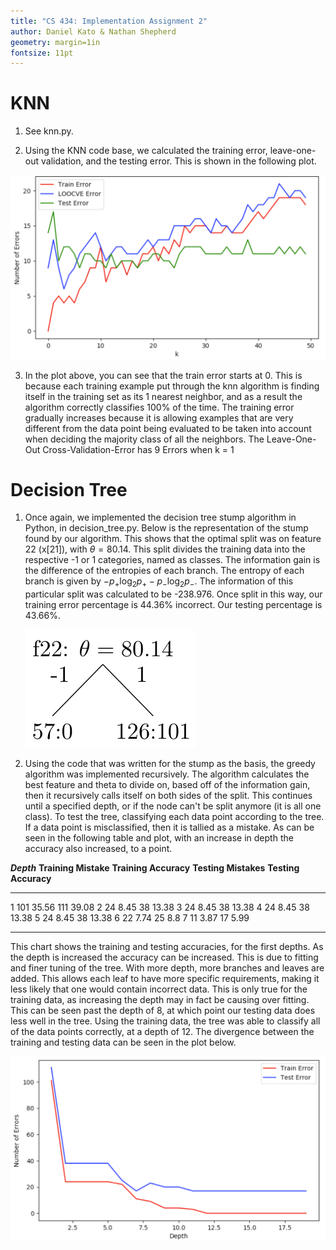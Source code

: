 ```yaml
---
title: "CS 434: Implementation Assignment 2"
author: Daniel Kato & Nathan Shepherd
geometry: margin=1in
fontsize: 11pt
---
```


# KNN
1. See knn.py.

2. Using the KNN code base, we calculated the training error, leave-one-out validation, and the testing error.  This is shown in the following plot.

![Plot of KNN using various error methods](./img/knn_plot.png)

3. In the plot above, you can see that the train error starts at 0. This is because each training example put through the knn algorithm is finding itself in the training set as its 1 nearest neighbor, and as a result the algorithm correctly classifies 100% of the time. The training error gradually increases because it is allowing examples that are very different from the data point being evaluated to be taken into account when deciding the majority class of all the neighbors.
    The Leave-One-Out Cross-Validation-Error has 9 Errors when k = 1


# Decision Tree

1. Once again, we implemented the decision tree stump algorithm in Python, in decision_tree.py. Below is the representation of the stump found by our algorithm.  This shows that the optimal split was on feature 22 (x[21]), with $\theta=80.14$. This split divides the training data into the respective -1 or 1 categories, named as classes. The information gain is the difference of the entropies of each branch. The entropy of each branch is given by $-p_+\log_2 p_+-p_-\log_2 p_-$. The information of this particular split was calculated to be -238.976. Once split in this way, our training error percentage is 44.36% incorrect.  Our testing percentage is 43.66%.

    ![Tree of depth 1](./img/stump.png)

2. Using the code that was written for the stump as the basis, the greedy algorithm was implemented recursively. The algorithm calculates the best feature and theta to divide on, based off of the information gain, then it recursively calls itself on both sides of the split. This continues until a specified depth, or if the node can't be split anymore (it is all one class). To test the tree, classifying each data point according to the tree. If a data point is misclassified, then it is tallied as a mistake. As can be seen in the following table and plot, with an increase in depth the accuracy also increased, to a point.

**$Depth$**  **Training Mistake**    **Training Accuracy**  **Testing Mistakes** **Testing Accuracy**
-----------  -------                 -------                ------               ------
1            101                     35.56                  111                  39.08
2            24                      8.45                   38                   13.38
3            24                      8.45                   38                   13.38
4            24                      8.45                   38                   13.38
5            24                      8.45                   38                   13.38
6            22                      7.74                   25                   8.8
7            11                      3.87                   17                   5.99
-----------  -------                 -------                ------               -------

This chart shows the training and testing accuracies, for the first depths.  As the depth is increased the accuracy can be increased.  This is due to fitting and finer tuning of the tree. With more depth, more branches and leaves are added. This allows each leaf to have more specific requirements, making it less likely that one would contain incorrect data.  This is only true for the training data, as increasing the depth may in fact be causing over fitting. This can be seen past the depth of 8, at which point our testing data does less well in the tree. Using the training data, the tree was able to classify all of the data points correctly, at a depth of 12. The divergence between the training and testing data can be seen in the plot below.

![Plot of depth 1-17](./img/decision_tree_plot.png)
